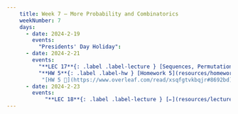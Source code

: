 ```yaml
---
    title: Week 7 – More Probability and Combinatorics
    weekNumber: 7
    days:
      - date: 2024-2-19
        events:
          "Presidents' Day Holiday":
      - date: 2024-2-21
        events:
          "**LEC 17**{: .label .label-lecture } [Sequences, Permutations, and Combinations](resources/lecture/lec17.pdf) [✏️](resources/lecture/lec17-marked.pdf) ":
          "**HW 5**{: .label .label-hw } [Homework 5](resources/homework/hw5/hw5.pdf)":
           "[HW 5 🍃](https://www.overleaf.com/read/xsqfgtvkbqjr#8692bd)"
      - date: 2024-2-23
        events:
            "**LEC 18**{: .label .label-lecture } [✏️](resources/lecture/lec18-marked.pdf) [Probability and Combinatorics Examples](resources/lecture/lec18.pdf) ":
---
```

